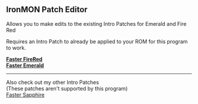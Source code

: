 ## IronMON Patch Editor

Allows you to make edits to the existing Intro Patches for Emerald and Fire Red

Requires an Intro Patch to already be applied to your ROM for this program to work.  

[**Faster FireRed**](https://github.com/DrMaple/Faster-FireRed)  
[**Faster Emerald**](https://github.com/DrMaple/Faster-Emerald)  
___

Also check out my other Intro Patches  
(These patches aren't supported by this program)  
[Faster Sapphire](https://github.com/DrMaple/Faster-Sapphire)

